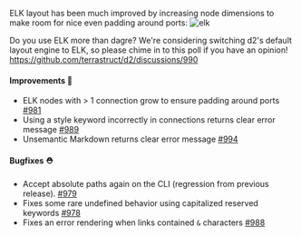 ELK layout has been much improved by increasing node dimensions to make room for nice even padding around ports:
![elk](https://user-images.githubusercontent.com/3120367/223520168-96dad4c4-3f7f-4c7f-a6d5-5115a6f04e5b.png)

Do you use ELK more than dagre? We're considering switching d2's default layout engine to ELK, so please chime in to this poll if you have an opinion! https://github.com/terrastruct/d2/discussions/990

#### Improvements 🧹

- ELK nodes with > 1 connection grow to ensure padding around ports [#981](https://github.com/terrastruct/d2/pull/981)
- Using a style keyword incorrectly in connections returns clear error message [#989](https://github.com/terrastruct/d2/pull/989)
- Unsemantic Markdown returns clear error message [#994](https://github.com/terrastruct/d2/pull/994)

#### Bugfixes ⛑️

- Accept absolute paths again on the CLI (regression from previous release). [#979](https://github.com/terrastruct/d2/pull/979)
- Fixes some rare undefined behavior using capitalized reserved keywords [#978](https://github.com/terrastruct/d2/pull/978)
- Fixes an error rendering when links contained `&` characters [#988](https://github.com/terrastruct/d2/pull/988)
